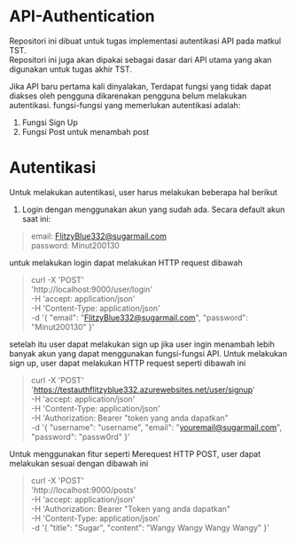 # API-Authentication  

Repositori ini dibuat untuk tugas implementasi autentikasi API pada matkul TST.  
Repositori ini juga akan dipakai sebagai dasar dari API utama yang akan digunakan untuk tugas akhir TST. 


Jika API baru pertama kali dinyalakan, Terdapat fungsi yang tidak dapat diakses oleh pengguna dikarenakan pengguna belum melakukan autentikasi. fungsi-fungsi yang memerlukan autentikasi adalah:  
1. Fungsi Sign Up
2. Fungsi Post untuk menambah post

# Autentikasi
Untuk melakukan autentikasi, user harus melakukan beberapa hal berikut
1. Login dengan menggunakan akun yang sudah ada. Secara default akun saat ini: 
> email: FlitzyBlue332@sugarmail.com  
password: Minut200130
>
untuk melakukan login dapat melakukan HTTP request dibawah
> curl -X 'POST' \
  'http://localhost:9000/user/login' \
  -H 'accept: application/json' \
  -H 'Content-Type: application/json' \
  -d '{
  "email": "FlitzyBlue332@sugarmail.com",
  "password": "Minut200130"
}'
>
setelah itu user dapat melakukan sign up jika user ingin menambah lebih banyak akun yang dapat menggunakan fungsi-fungsi API. Untuk melakukan sign up, user dapat melakukan HTTP request seperti dibawah ini
>curl -X 'POST' \
  'https://testauthflitzyblue332.azurewebsites.net/user/signup' \
  -H 'accept: application/json' \
  -H 'Content-Type: application/json' \
  -H 'Authorization: Bearer "token yang anda dapatkan" \
  -d '{
  "username": "username",
  "email": "youremail@sugarmail.com",
  "password": "passw0rd"
}'
>

Untuk menggunakan fitur seperti Merequest HTTP POST, user dapat melakukan sesuai dengan dibawah ini
> curl -X 'POST' \
  'http://localhost:9000/posts' \
  -H 'accept: application/json' \
  -H 'Authorization: Bearer "Token yang anda dapatkan" \
  -H 'Content-Type: application/json' \
  -d '{
  "title": "Sugar",
  "content": "Wangy Wangy Wangy Wangy"
}'
